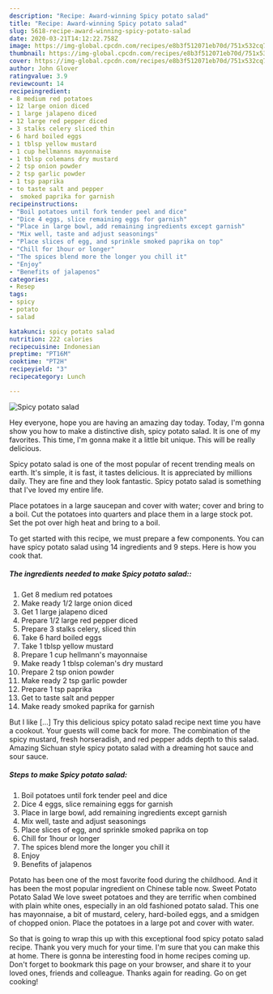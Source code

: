```yaml
---
description: "Recipe: Award-winning Spicy potato salad"
title: "Recipe: Award-winning Spicy potato salad"
slug: 5618-recipe-award-winning-spicy-potato-salad
date: 2020-03-21T14:12:22.758Z
image: https://img-global.cpcdn.com/recipes/e8b3f512071eb70d/751x532cq70/spicy-potato-salad-recipe-main-photo.jpg
thumbnail: https://img-global.cpcdn.com/recipes/e8b3f512071eb70d/751x532cq70/spicy-potato-salad-recipe-main-photo.jpg
cover: https://img-global.cpcdn.com/recipes/e8b3f512071eb70d/751x532cq70/spicy-potato-salad-recipe-main-photo.jpg
author: John Glover
ratingvalue: 3.9
reviewcount: 14
recipeingredient:
- 8 medium red potatoes
- 12 large onion diced
- 1 large jalapeno diced
- 12 large red pepper diced
- 3 stalks celery sliced thin
- 6 hard boiled eggs
- 1 tblsp yellow mustard
- 1 cup hellmanns mayonnaise
- 1 tblsp colemans dry mustard
- 2 tsp onion powder
- 2 tsp garlic powder
- 1 tsp paprika
- to taste salt and pepper
-  smoked paprika for garnish
recipeinstructions:
- "Boil potatoes until fork tender peel and dice"
- "Dice 4 eggs, slice remaining eggs for garnish"
- "Place in large bowl, add remaining ingredients except garnish"
- "Mix well, taste and adjust seasonings"
- "Place slices of egg, and sprinkle smoked paprika on top"
- "Chill for 1hour or longer"
- "The spices blend more the longer you chill it"
- "Enjoy"
- "Benefits of jalapenos"
categories:
- Resep
tags:
- spicy
- potato
- salad

katakunci: spicy potato salad
nutrition: 222 calories
recipecuisine: Indonesian
preptime: "PT16M"
cooktime: "PT2H"
recipeyield: "3"
recipecategory: Lunch

---
```



![Spicy potato salad](https://img-global.cpcdn.com/recipes/e8b3f512071eb70d/751x532cq70/spicy-potato-salad-recipe-main-photo.jpg)

Hey everyone, hope you are having an amazing day today. Today, I'm gonna show you how to make a distinctive dish, spicy potato salad. It is one of my favorites. This time, I'm gonna make it a little bit unique. This will be really delicious.

Spicy potato salad is one of the most popular of recent trending meals on earth. It's simple, it is fast, it tastes delicious. It is appreciated by millions daily. They are fine and they look fantastic. Spicy potato salad is something that I've loved my entire life.

Place potatoes in a large saucepan and cover with water; cover and bring to a boil. Cut the potatoes into quarters and place them in a large stock pot. Set the pot over high heat and bring to a boil.


To get started with this recipe, we must prepare a few components. You can have spicy potato salad using 14 ingredients and 9 steps. Here is how you cook that.

##### The ingredients needed to make Spicy potato salad::

1. Get 8 medium red potatoes
1. Make ready 1/2 large onion diced
1. Get 1 large jalapeno diced
1. Prepare 1/2 large red pepper diced
1. Prepare 3 stalks celery, sliced thin
1. Take 6 hard boiled eggs
1. Take 1 tblsp yellow mustard
1. Prepare 1 cup hellmann&#39;s mayonnaise
1. Make ready 1 tblsp coleman&#39;s dry mustard
1. Prepare 2 tsp onion powder
1. Make ready 2 tsp garlic powder
1. Prepare 1 tsp paprika
1. Get to taste salt and pepper
1. Make ready  smoked paprika for garnish


But I like […] Try this delicious spicy potato salad recipe next time you have a cookout. Your guests will come back for more. The combination of the spicy mustard, fresh horseradish, and red pepper adds depth to this salad. Amazing Sichuan style spicy potato salad with a dreaming hot sauce and sour sauce. 

##### Steps to make Spicy potato salad:

1. Boil potatoes until fork tender peel and dice
1. Dice 4 eggs, slice remaining eggs for garnish
1. Place in large bowl, add remaining ingredients except garnish
1. Mix well, taste and adjust seasonings
1. Place slices of egg, and sprinkle smoked paprika on top
1. Chill for 1hour or longer
1. The spices blend more the longer you chill it
1. Enjoy
1. Benefits of jalapenos


Potato has been one of the most favorite food during the childhood. And it has been the most popular ingredient on Chinese table now. Sweet Potato Potato Salad We love sweet potatoes and they are terrific when combined with plain white ones, especially in an old fashioned potato salad. This one has mayonnaise, a bit of mustard, celery, hard-boiled eggs, and a smidgen of chopped onion. Place the potatoes in a large pot and cover with water. 

So that is going to wrap this up with this exceptional food spicy potato salad recipe. Thank you very much for your time. I'm sure that you can make this at home. There is gonna be interesting food in home recipes coming up. Don't forget to bookmark this page on your browser, and share it to your loved ones, friends and colleague. Thanks again for reading. Go on get cooking!
